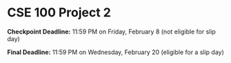 # CSE 100 Project 2

__Checkpoint Deadline:__ 11:59 PM on Friday, February 8 (not eligible for slip day)

__Final Deadline:__ 11:59 PM on Wednesday, February 20 (eligible for a slip day)
